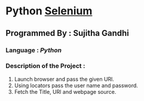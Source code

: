 
# Python [Selenium](https://www.selenium.dev/)
## Programmed By : Sujitha Gandhi
### Language : **_Python_**
### Description of the Project :

1. Launch browser and pass the given URl.
2. Using locators pass the user name and password.
3. Fetch the Title, URl and webpage source.



